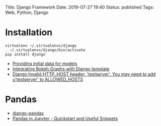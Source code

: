 Title: Django Framework
Date: 2019-07-27 19:40
Status: published
Tags: Web, Python, Django


# Installation

    virtualenv ~/.virtualenvs/django
    . ~/.virtualenvs/django/bin/activate
    pip install django



* [Providing initial data for models](https://docs.djangoproject.com/en/2.2/howto/initial-data/)
* [Integrating Bokeh Graphs with Django template](https://www.hackerearth.com/fr/practice/notes/bokeh-interactive-visualization-library-use-graph-with-django-template/)
* [Django Invalid HTTP_HOST header: 'testserver'. You may need to add u'testserver' to ALLOWED_HOSTS](https://stackoverflow.com/questions/44184268/django-invalid-http-host-header-testserver-you-may-need-to-add-utestserver)

# Pandas

* [django-pandas](https://pypi.org/project/django-pandas/)
* [Pandas in Jupyter - Quickstart and Useful Snippets](https://nikgrozev.com/2015/12/27/pandas-in-jupyter-quickstart-and-useful-snippets/)
